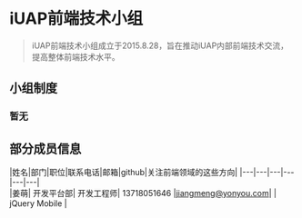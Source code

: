 # iUAP前端技术小组

> iUAP前端技术小组成立于2015.8.28，旨在推动iUAP内部前端技术交流，提高整体前端技术水平。

## 小组制度
### 暂无
## 部分成员信息


|姓名|部门|职位|联系电话|邮箱|github|关注前端领域的这些方向|
|---|---|---|---|---|---|	
|姜萌|	开发平台部|	开发工程师|	13718051646	|jiangmeng@yonyou.com|	|	jQuery Mobile	|		
